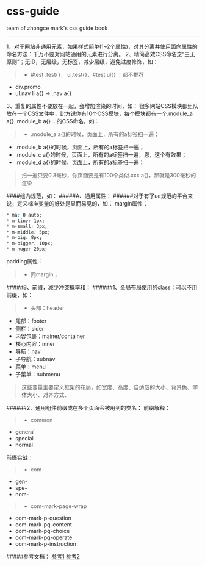 # css-guide
team of zhongce mark's css guide book
***

1、对于网站非通用元素，如果样式简单(1~2个属性)，对其分离并使用面向属性的命名方法：千万不要对网站通用的元素进行分离。
2、精简高效CSS命名之“三无原则”；无ID，无层级，无标签，减少层级，避免过度修饰，如：
> * #test .test{}， ul.test{}，#test ul{} ：都不推荐 			
* div.promo 			
* ul.nav li a{} -> .nav a{}

3、重复的属性不要放在一起，会增加渲染的时间，如：
很多网站CSS模块都组队放在一个CSS文件中，比方说你有10个CSS模块，每个模块都有一个.module_a a{} .module_b a{} ...的CSS命名，如：
> * .module_a a{}的时候，页面上，所有的a标签扫一遍；
* .module_b a{}的时候，页面上，所有的a标签扫一遍；
* .module_c a{}的时候，页面上，所有的a标签扫一遍，恩，这个有效果；
* .module_d a{}的时候，页面上，所有的a标签扫一遍；

> 扫一遍只要0.3毫秒，你页面要是有100个类似.xxx a{}，那就是300毫秒的渲染	

####组内规范，如：	
#####A、通用属性：
######对于有了ue规范的平台来说，定义标准变量的好处是显而易见的，如：
margin属性：
```css
* ma: 0 auto;
* m-tiny: 1px;
* m-small: 3px;
* m-middle: 5px; 
* m-big: 8px;
* m-bigger: 10px;
* m-huge: 20px;
```
		
padding属性：
> * 同margin；
		
#####B、前缀，减少冲突概率和：
######1、全局布局使用的class：可以不用前缀，如：
> * 头部：header
* 尾部：footer
* 侧栏：sider
* 内容包裹：mainer/container
* 核心内容：inner			
* 导航：nav
* 子导航：subnav
* 菜单：menu
* 子菜单：submenu

> 这些变量主要定义框架的布局，如宽度、高度、自适应的大小、背景色、字体大小、对齐方式、
		
######2、通用组件前缀或在多个页面会被用到的类名：
前缀解释：
> * common
* general
* special
* normal
			
前缀实战：
> * com-
* gen-
* spe-
* nom-
				
> * com-mark-page-wrap
* com-mark-p-question
* com-mark-pq-content
* com-mark-pq-choice
* com-mark-pq-operate
* com-mark-p-instruction

#####参考文档：
	[参考1](https://github.com/hoosin/lite/blob/master/Standard/%E9%80%9A%E7%94%A8%20CSS%20%E7%AC%94%E8%AE%B0%E3%80%81%E5%BB%BA%E8%AE%AE%E4%B8%8E%E6%8C%87%E5%AF%BC.md)
	[参考2](http://www.zhangxinxu.com/wordpress/2010/09/%E7%B2%BE%E7%AE%80%E9%AB%98%E6%95%88%E7%9A%84css%E5%91%BD%E5%90%8D%E5%87%86%E5%88%99%E6%96%B9%E6%B3%95/)
